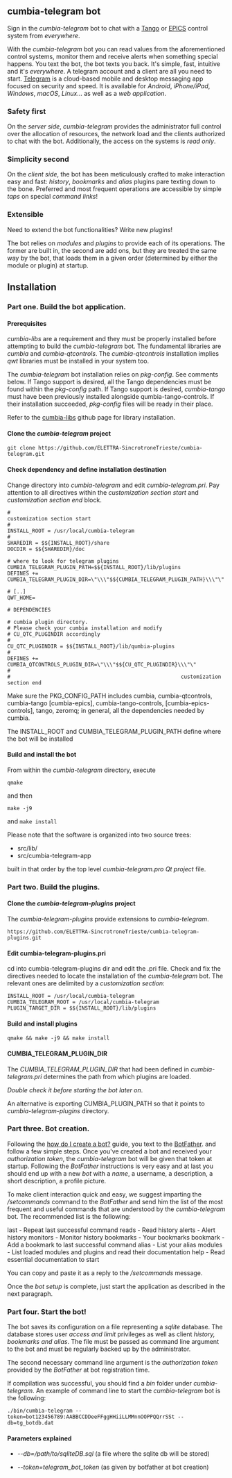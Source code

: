 ## cumbia-telegram bot

Sign in the *cumbia-telegram* bot to chat with a [Tango](http://www.tango-controls.org) or [EPICS](https://epics.anl.gov/)
control system from *everywhere*.

With the *cumbia-telegram* bot you can read values from the aforementioned control systems, monitor them
and receive alerts when something special happens. You text the bot, the bot texts you back.
It's simple, fast, intuitive and it's *everywhere*. A telegram account and a client are all you need to
start. [Telegram](https://telegram.org/) is a  cloud-based mobile and desktop messaging app focused
on security and speed. It is available for *Android*, *iPhone/iPad*, *Windows*, *macOS*, *Linux*... as
well as a *web application*.


### Safety first

On the *server side*, *cumbia-telegram* provides the administrator full control over the allocation of resources,
the network load and the clients authorized to chat with the bot. Additionally, the access on the systems is
*read only*.

### Simplicity second

On the *client side*, the bot has been meticulously crafted to make interaction easy and fast: *history*,
*bookmarks* and *alias* plugins pare texting down to the bone. Preferred and most frequent
operations are accessible by simple *taps* on special *command links*!


### Extensible

Need to extend the bot functionalities?
Write new *plugins*!

The bot relies on *modules* and *plugins* to provide each of its operations.
The former are built in, the second are add ons, but they are treated the same way by the bot, that loads
them in a given order (determined by either the module or plugin) at startup.

## Installation

### Part one. Build the bot application.

#### Prerequisites

*cumbia-libs* are a requirement and they must be properly installed before attempting to build the *cumbia-telegram*
bot. The fundamental libraries are *cumbia* and *cumbia-qtcontrols*. The *cumbia-qtcontrols* installation implies
*qwt* libraries must be installed in your system too.

The *cumbia-telegram* bot installation relies on *pkg-config*. See comments below.
If Tango support is desired, all the Tango dependencies must be found within the *pkg-config* path.
If Tango support is desired, *cumbia-tango* must have been previously installed alongside qumbia-tango-controls.
If their installation succeeded, *pkg-config* files will be ready in their place.

Refer to the [cumbia-libs](https://github.com/ELETTRA-SincrotroneTrieste/cumbia-libs) github page for library installation.


#### Clone the *cumbia-telegram* project

```
git clone https://github.com/ELETTRA-SincrotroneTrieste/cumbia-telegram.git
```

#### Check dependency and define installation destination

Change directory into *cumbia-telegram* and edit *cumbia-telegram.pri*.
Pay attention to all directives within the *customization section start* and *customization section end*
block.

```
#                                                         customization section start
#
INSTALL_ROOT = /usr/local/cumbia-telegram
#
SHAREDIR = $${INSTALL_ROOT}/share
DOCDIR = $${SHAREDIR}/doc

# where to look for telegram plugins
CUMBIA_TELEGRAM_PLUGIN_PATH=$${INSTALL_ROOT}/lib/plugins
DEFINES += CUMBIA_TELEGRAM_PLUGIN_DIR=\"\\\"$${CUMBIA_TELEGRAM_PLUGIN_PATH}\\\"\"

# [..]
QWT_HOME=

# DEPENDENCIES

# cumbia plugin directory.
# Please check your cumbia installation and modify
# CU_QTC_PLUGINDIR accordingly
#
CU_QTC_PLUGINDIR = $${INSTALL_ROOT}/lib/qumbia-plugins
#
DEFINES += CUMBIA_QTCONTROLS_PLUGIN_DIR=\"\\\"$${CU_QTC_PLUGINDIR}\\\"\"
#
#                                                       customization section end
```

Make sure the PKG_CONFIG_PATH includes cumbia, cumbia-qtcontrols, cumbia-tango [cumbia-epics],
cumbia-tango-controls, [cumbia-epics-controls], tango, zeromq; in general, all the dependencies
needed by cumbia.

The INSTALL_ROOT and CUMBIA_TELEGRAM_PLUGIN_PATH define where the bot will be installed


#### Build and install the bot

From within the *cumbia-telegram* directory, execute

```
qmake
```
and then
```
make -j9
```
and  ```make install```

Please note that the software is organized into two source trees:

- src/lib/
- src/cumbia-telegram-app

built in that order by the top level *cumbia-telegram.pro*  *Qt project* file.


### Part two. Build the plugins.

#### Clone the *cumbia-telegram-plugins* project

The *cumbia-telegram-plugins* provide extensions to *cumbia-telegram*.

```
https://github.com/ELETTRA-SincrotroneTrieste/cumbia-telegram-plugins.git
```

#### Edit cumbia-telegram-plugins.pri

cd into cumbia-telegram-plugins dir and edit the .pri file.
Check and fix the directives needed to locate the installation of the *cumbia-telegram* bot.
The relevant ones are delimited by a *customization section*:

```
INSTALL_ROOT = /usr/local/cumbia-telegram
CUMBIA_TELEGRAM_ROOT = /usr/local/cumbia-telegram
PLUGIN_TARGET_DIR = $${INSTALL_ROOT}/lib/plugins
```

#### Build and install plugins

```
qmake && make -j9 && make install
```

#### CUMBIA_TELEGRAM_PLUGIN_DIR

The  *CUMBIA_TELEGRAM_PLUGIN_DIR* that had been defined in *cumbia-telegram.pri* determines the path from which
plugins are loaded.

*Double check it before starting the bot later on*.

An alternative is exporting CUMBIA_PLUGIN_PATH so that it points to *cumbia-telegram-plugins* directory.

### Part three. Bot creation.

Following the [how do I create a bot?](https://core.telegram.org/bots#3-how-do-i-create-a-bot) guide, you
text to the [BotFather](https://telegram.me/botfather). and follow a few simple steps. Once you've created
a bot and received your *authorization token*, the *cumbia-telegram* bot will be given that token at
startup. Following the *BotFather* instructions is very easy and at last you should end up with a new *bot*
with a *name*, a username, a description, a short description, a profile picture.

To make client interaction quick and easy, we suggest imparting the */setcommands* command to the *BotFather* and
send him the list of the most frequent and useful commands that are understood by the *cumbia-telegram* bot.
The recommended list is the following:

last - Repeat last successful command
reads - Read history
alerts - Alert history
monitors - Monitor history
bookmarks - Your bookmarks
bookmark - Add a bookmark to last successful command
alias - List your alias
modules - List loaded modules and plugins and read their documentation
help - Read essential documentation to start

You can copy and paste it as a reply to the */setcommands* message.

Once the *bot setup* is complete, just start the application as described in the next paragraph.

### Part four. Start the bot!

The bot saves its configuration on a file representing a *sqlite* database.
The database stores user *access and limit* privileges as well as client *history, bookmarks and alias*.
The file must be passed as command line argument to the bot and must be regularly backed up by
the administrator.

The second necessary command line argument is the *authorization token* provided by the *BotFather* at
bot registration time.

If compilation was successful, you should find a *bin* folder under *cumbia-telegram*.
An example of command line to start the *cumbia-telegram* bot is the following:

```
./bin/cumbia-telegram --token=bot123456789:AABBCCDDeeFFggHHiiLLMMnnOOPPQQrrSSt --db=tg_botdb.dat
```

#### Parameters explained

- *--db=/path/to/sqliteDB.sql* (a file where the sqlite db will be stored)

- *--token=telegram_bot_token* (as given by botfather at bot creation)

